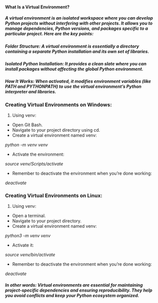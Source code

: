 #### What Is a Virtual Environment?

##### A virtual environment is an isolated workspace where you can develop Python projects without interfering with other projects. It allows you to manage dependencies, Python versions, and packages specific to a particular project. Here are the key points:

##### _Folder Structure: A virtual environment is essentially a directory containing a separate Python installation and its own set of libraries._
##### _Isolated Python Installation: It provides a clean slate where you can install packages without affecting the global Python environment._
##### _How It Works: When activated, it modifies environment variables (like PATH and PYTHONPATH) to use the virtual environment’s Python interpreter and libraries._


### Creating Virtual Environments on Windows:
1. Using venv:
 * Open Git Bash.
 * Navigate to your project directory using cd.
 * Create a virtual environment named venv:
 
 _*python -m venv venv*_ 
  * Activate the environment:     

 _*source venv/Scripts/activate*_                           
  * Remember to deactivate the environment when you’re done working:
  
 _*deactivate*_ 


### Creating Virtual Environments on Linux:
1. Using venv:
 * Open a terminal.
 * Navigate to your project directory.
 * Create a virtual environment named venv:
 
_*python3 -m venv venv*_

 * Activate it:

 _*source venv/bin/activate*_               

 * Remember to deactivate the environment when you’re done working:
  
 _*deactivate*_ 


##### _In other words: Virtual environments are essential for maintaining project-specific dependencies and ensuring reproducibility. They help you avoid conflicts and keep your Python ecosystem organized._